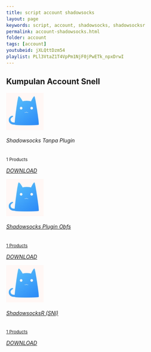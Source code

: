 ```yaml
---
title: script account shadowsocks
layout: page
keywords: script, account, shadowsocks, shadowsocksr
permalink: account-shadowsocks.html
folder: account
tags: [account]
youtubeid: jXLQttDzm54
playlist: PLl3VtaZ1T4VpPm1NjF0jPwETk_npxDrwI
---
```

<div class="row">
    <!-- Categories Start -->
    <div class="container-fluid pt-5">
        <h2 class="section-title position-relative text-uppercase mx-xl-5 mb-4"><span class="bg-secondary pr-3">Kumpulan Account Snell</span></h2>
        <div class="row px-xl-5 pb-3">
            <div class="col-lg-3 col-md-4 col-sm-6 pb-1">
                <a class="text-decoration-none" href="https://github.com/mwnsofficial/shadowsocks/archive/refs/heads/main.zip">
                    <div class="cat-item d-flex align-items-center mb-4">
                        <div class="overflow-hidden" style="width: 100px; height: 100px;">
                            <img class="img-fluid" src="img/cat.jpg" alt=""></a>
                        </div>
                        <div class="flex-fill pl-3">
                            <h6>Shadowsocks Tanpa Plugin</h6>
                            <small class="text-body">1 Products</small>
                            <p><a href="https://github.com/mwnsofficial/shadowsocks/archive/refs/heads/main.zip"><i>DOWNLOAD</i></a></p>
                        </div>
                    </div>
                </a>
            </div>
            <div class="col-lg-3 col-md-4 col-sm-6 pb-1">
                <a class="text-decoration-none" href="https://github.com/mwnsofficial/shadowsocks-obfs/archive/refs/heads/main.zip">
                    <div class="cat-item img-zoom d-flex align-items-center mb-4">
                        <div class="overflow-hidden" style="width: 100px; height: 100px;">
                            <img class="img-fluid" src="img/cat.jpg" alt="">
                        </div>
                        <div class="flex-fill pl-3">
                            <h6>Shadowsocks Plugin Obfs</h6>
                            <small class="text-body">1 Products</small>
                            <p><a href="https://github.com/mwnsofficial/shadowsocks-obfs/archive/refs/heads/main.zip"><i>DOWNLOAD</i></a></p>
                        </div>
                    </div>
                </a>
            </div>
            <div class="col-lg-3 col-md-4 col-sm-6 pb-1">
                <a class="text-decoration-none" href="https://github.com/mwnsofficial/shadowsocksr/archive/refs/heads/main.zip">
                    <div class="cat-item img-zoom d-flex align-items-center mb-4">
                        <div class="overflow-hidden" style="width: 100px; height: 100px;">
                            <img class="img-fluid" src="img/cat.jpg" alt="">
                        </div>
                        <div class="flex-fill pl-3">
                            <h6>ShadowsocksR (SNI)</h6>
                            <small class="text-body">1 Products</small>
                            <p><a href="https://github.com/mwnsofficial/shadowsocksr/archive/refs/heads/main.zip"><i>DOWNLOAD</i></a></p>
                        </div>
                    </div>
                </a>
            </div>
        </div>
    </div>
    <!-- Categories End -->
</div>
